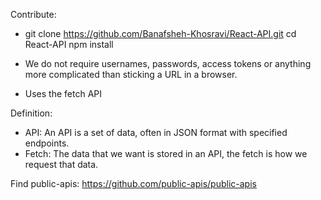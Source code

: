 Contribute:

- git clone https://github.com/Banafsheh-Khosravi/React-API.git
  cd React-API
  npm install

- We do not require usernames, passwords, access tokens or anything more complicated than sticking a URL in a browser.

- Uses the fetch API

Definition:

- API: An API is a set of data, often in JSON format with specified endpoints.
- Fetch: The data that we want is stored in an API, the fetch is how we request that data.

Find public-apis: https://github.com/public-apis/public-apis
